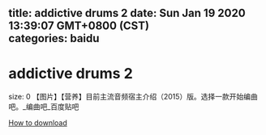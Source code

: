 
title: addictive drums 2
date: Sun Jan 19 2020 13:39:07 GMT+0800 (CST)    
categories: baidu
---

# addictive drums 2
size: 0
 【图片】【营养】目前主流音频宿主介绍（2015）版。选择一款开始编曲吧。_编曲吧_百度贴吧
 

[How to download](https://bpcam.bemobtrk.com/go/2ceec3aa-1ca2-46d6-b9ff-aaa5c184517c?jno=4427)